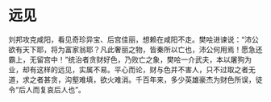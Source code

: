 # 远见

刘邦攻克咸阳，看见奇珍异宝、后宫佳丽，想赖在咸阳不走。樊哙进谏说：“沛公欲有天下耶，将为富家翁耶？凡此奢丽之物，皆秦所以亡也，沛公何用焉！愿急还霸上，无留宫中！”统治者贪财好色，乃败亡之象，樊哙一介武夫，本以屠狗为业，却有这样的远见，实属不易。平心而论，财与色并不害人，只不过取之者无道，求之者甚贪，沟壑难填，欲火难消。千百年来，多少英雄豪杰为财色所误，徒令“后人而复哀后人也”。